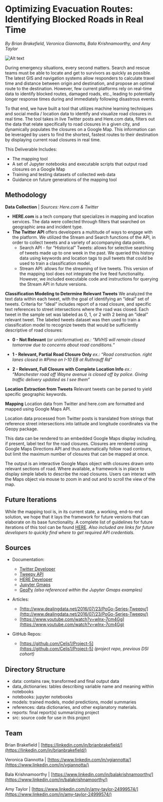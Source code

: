 # Optimizing Evacuation Routes: Identifying Blocked Roads in Real Time

_By Brian Brakefield, Veronica Giannotta, Bala Krishnamoorthy, and Amy Taylor_

![Alt text](https://github.com/balak4/Optimizing-Evac-Routes/tree/master/data/3-final/Sample_map_output_image.png)

During emergency situations, every second matters. Search and rescue teams must be able to locate and get to survivors as quickly as possible. The latest GIS and navigation systems allow responders to calculate travel time and distance between origin and destination, and propose an optimal route to the destination. However, few current platforms rely on real-time data to identify blocked routes, damaged roads, etc., leading to potentially longer response times during and immediately following disastrous events.

To that end, we have built a tool that utilizes machine learning techniques and social media / location data to identify and visualize road closures in real time. The tool takes in live Twitter posts and Here.com data, filters out the data that relate specifically to road closures in a given city, and dynamically populates the closures on a Google Map. This information can be leveraged by users to find the shortest, fastest routes to their destination by displaying current road closures in real time.

This Deliverable Includes:

-   The mapping tool
-   A set of Jupyter notebooks and executable scripts that output road closures on a Google Map
-   Training and testing datasets of collected web data
-   Guidance on future generations of the mapping tool
    

## Methodology

**Data Collection** |  _Sources: Here.com & Twitter_
- **HERE.com** is a tech company that specializes in mapping and location services. The data were collected through filters that searched on geographic area and incident type.
- **The Twitter API** offers developers a multitude of ways to engage with the platform. We utilized the Stream and Search functions of the API, in order to collect tweets and a variety of accompanying data points.
	-   Search API - for “Historical” Tweets: allows for selective searching of tweets made up to one week in the past. We queried this history data using keywords and location tags to pull tweets that could be used to train a classification model.
	-   Stream API: allows for the streaming of live tweets. This version of the mapping tool does not integrate the live feed functionality. However, we included executable code and instructions for querying the Stream API in future versions.
    
**Classification Modeling to Determine Relevant Tweets**
We analyzed the text data within each tweet, with the goal of identifying an “ideal” set of tweets. Criteria for “ideal” includes report of a road closure, and specific text references to street intersections where the road was closed. Each tweet in the sample set was labeled as 0, 1, or 2 with 2 being an “ideal” relevant tweet. The labeled tweets dataset was then used to train a classification model to recognize tweets that would be sufficiently descriptive of road closures:

  

-   **0 - Not Relevant** (or uninformative)
    _ex.: “MVHS will remain closed tomorrow due to concerns about road conditions.“_


-   **1 - Relevant, Partial Road Closure Only**
    _ex.: “Road construction. right lanes closed in #Pima on I-10 EB at Ruthrauff Rd”_

-   **2 - Relevant, Full Closure with Complete Location Info**
    _ex.:  “Manchester road off Wayne avenue is closed off by police. Giving traffic delivery updated as I see them”_

**Location Extraction from Tweets**
Relevant tweets can be parsed to yield specific geographic keywords.

**Mapping**
Location data from Twitter and here.com are formatted and mapped using Google Maps API.

Location data processed from Twitter posts is translated from strings that reference street intersections into latitude and longitude coordinates via the Geopy package.

This data can be rendered to an embedded Google Maps display including, if present, label text for the road closures. Closures are rendered using Google Maps Directions API and thus automatically follow road contours, but limit the maximum number of closures that can be mapped at once.

The output is an interactive Google Maps object with closures drawn onto relevant sections of road. Where available, a framework is in place to display simple labels to describe the road closures. Users can interact with the Maps object via mouse to zoom in and out and to scroll the view of the map.

## Future Iterations
While the mapping tool is, in its current state, a working, end-to-end solution, we hope that it lays the framework for future versions that can elaborate on its base functionality. A complete list of guidelines for future iterations of this tool can be found [HERE](https://docs.google.com/document/d/1bDanbwegLJHpVv45dwmxIbQlV2FokHKHYS0JOE4anNs/edit?usp=sharing). _Also included are links for future developers to quickly find where to get required API credentials._


## Sources
-   Documentation:
	-   [Twitter Developer](https://developer.twitter.com/en/docs.html) 
	-   [Tweepy API](http://docs.tweepy.org/en/v3.5.0/index.html) 
	-   [HERE Developer](https://developer.here.com/)
	- [Jupyter Gmaps](https://jupyter-gmaps.readthedocs.io/en/latest/)
	-   [GeoPy](https://geopy.readthedocs.io/en/stable/) _(also referenced within the Jupyter Gmaps examples)_


-   Articles:
	-   [http://www.dealingdata.net/2016/07/23/PoGo-Series-Tweepy/](http://www.dealingdata.net/2016/07/23/PoGo-Series-Tweepy/)
	-   [https://www.youtube.com/watch?v=wlnx-7cm4Gg](https://www.youtube.com/watch?v=wlnx-7cm4Gg)
    

-   GitHub Repos:
	-   [https://github.com/Celis1/Project-5](https://github.com/Celis1/Project-5) _(project repo, previous DSI cohort)_
    

## Directory Structure

-   data: contains raw, transformed and final output data
-   data_dictionaries: tables describing variable name and meaning within notebooks
-   notebooks: jupyter notebooks
-   models: trained models, model predictions, model summaries
-   references: data dictionaries, and other explanatory materials.
-   reports: final report(s) summarizing project
-   src: source code for use in this project
    

## Team

Brian Brakefield | [https://linkedin.com/in/brianbrakefield/](https://linkedin.com/in/brianbrakefield/)

Veronica Giannotta | [https://www.linkedin.com/in/vgiannotta/](https://www.linkedin.com/in/vgiannotta/)

Bala Krishnamoorthy | [https://www.linkedin.com/in/balakrishnamoorthy/](https://www.linkedin.com/in/balakrishnamoorthy/)

Amy Taylor | [https://www.linkedin.com/in/amy-taylor-24999574/](https://www.linkedin.com/in/amy-taylor-24999574/)